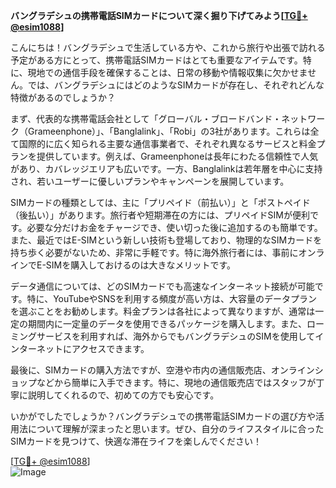 **バングラデシュの携帯電話SIMカードについて深く掘り下げてみよう[[TG💪+ @esim1088](https://t.me/s/esim1088)]**

こんにちは！バングラデシュで生活している方や、これから旅行や出張で訪れる予定がある方にとって、携帯電話SIMカードはとても重要なアイテムです。特に、現地での通信手段を確保することは、日常の移動や情報収集に欠かせません。では、バングラデシュにはどのようなSIMカードが存在し、それぞれどんな特徴があるのでしょうか？

まず、代表的な携帯電話会社として「グローバル・ブロードバンド・ネットワーク（Grameenphone）」、「Banglalink」、「Robi」の3社があります。これらは全て国際的に広く知られる主要な通信事業者で、それぞれ異なるサービスと料金プランを提供しています。例えば、Grameenphoneは長年にわたる信頼性で人気があり、カバレッジエリアも広いです。一方、Banglalinkは若年層を中心に支持され、若いユーザーに優しいプランやキャンペーンを展開しています。

SIMカードの種類としては、主に「プリペイド（前払い）」と「ポストペイド（後払い）」があります。旅行者や短期滞在の方には、プリペイドSIMが便利です。必要な分だけお金をチャージでき、使い切った後に追加するのも簡単です。また、最近ではE-SIMという新しい技術も登場しており、物理的なSIMカードを持ち歩く必要がないため、非常に手軽です。特に海外旅行者には、事前にオンラインでE-SIMを購入しておけるのは大きなメリットです。

データ通信については、どのSIMカードでも高速なインターネット接続が可能です。特に、YouTubeやSNSを利用する頻度が高い方は、大容量のデータプランを選ぶことをお勧めします。料金プランは各社によって異なりますが、通常は一定の期間内に一定量のデータを使用できるパッケージを購入します。また、ローミングサービスを利用すれば、海外からでもバングラデシュのSIMを使用してインターネットにアクセスできます。

最後に、SIMカードの購入方法ですが、空港や市内の通信販売店、オンラインショップなどから簡単に入手できます。特に、現地の通信販売店ではスタッフが丁寧に説明してくれるので、初めての方でも安心です。

いかがでしたでしょうか？バングラデシュでの携帯電話SIMカードの選び方や活用法について理解が深まったと思います。ぜひ、自分のライフスタイルに合ったSIMカードを見つけて、快適な滞在ライフを楽しんでください！

[[TG💪+ @esim1088](https://t.me/s/esim1088)]  
![Image](https://i.postimg.cc/Y0z9fWf4/image.png)
